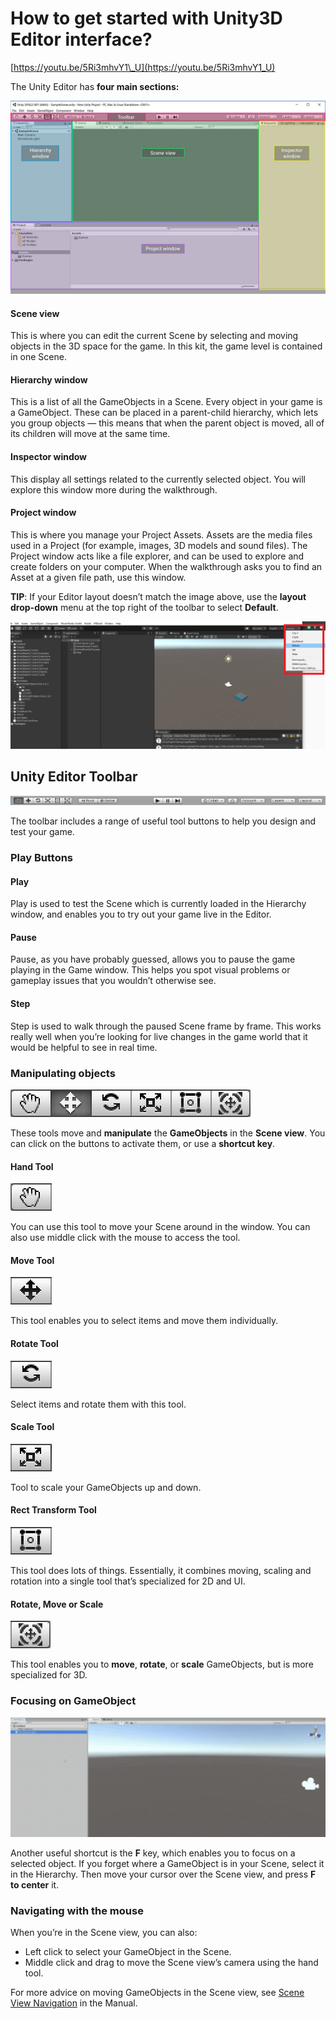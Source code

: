 # How to get started with Unity3D Editor interface?

  
​[https://youtu.be/5Ri3mhvY1\_U](https://youtu.be/5Ri3mhvY1_U)

The Unity Editor has **four main sections:**

![Unity3D Editor Interface ](../../../.gitbook/assets/unityeditor.webp)

####  Scene view 

This is where you can edit the current Scene by selecting and moving objects in the 3D space for the game. In this kit, the game level is contained in one Scene.

#### Hierarchy window 

This is a list of all the GameObjects in a Scene. Every object in your game is a GameObject. These can be placed in a parent-child hierarchy, which lets you group objects — this means that when the parent object is moved, all of its children will move at the same time.

#### Inspector window 

This display all settings related to the currently selected object. You will explore this window more during the walkthrough.

#### Project window 

This is where you manage your Project Assets. Assets are the media files used in a Project \(for example, images, 3D models and sound files\). The Project window acts like a file explorer, and can be used to explore and create folders on your computer. When the walkthrough asks you to find an Asset at a given file path, use this window.

**TIP**: If your Editor layout doesn’t match the image above, use the **layout drop-down** menu at the top right of the toolbar to select **Default**.

![Going back to default editor layout.](../../../.gitbook/assets/screenshot-171.png)

## Unity Editor Toolbar

![Unity Editor Toolbar.](../../../.gitbook/assets/unitytoolbar.webp)

The toolbar includes a range of useful tool buttons to help you design and test your game.

### Play Buttons

#### Play 

Play is used to test the Scene which is currently loaded in the Hierarchy window, and enables you to try out your game live in the Editor. 

#### Pause 

Pause, as you have probably guessed, allows you to pause the game playing in the Game window. This helps you spot visual problems or gameplay issues that you wouldn’t otherwise see.

#### Step 

Step is used to walk through the paused Scene frame by frame. This works really well when you’re looking for live changes in the game world that it would be helpful to see in real time.

### Manipulating objects

![](../../../.gitbook/assets/unitymanupulation.webp)

These tools move and **manipulate** the **GameObjects** in the **Scene view**. You can click on the buttons to activate them, or use a **shortcut key**.

#### Hand Tool

![Hand Tool Keyboard Shortcut: Q](../../../.gitbook/assets/unityhand.webp)

You can use this tool to move your Scene around in the window. You can also use middle click with the mouse to access the tool.

#### Move Tool

![Move Tool Keyboard Shortcut: W](../../../.gitbook/assets/unitymove.webp)

This tool enables you to select items and move them individually.

#### Rotate Tool

![Rotate Tool Keyboard Shortcut: E](../../../.gitbook/assets/unityrotate.webp)

Select items and rotate them with this tool.

#### Scale Tool

![Scale Tool Keyboard Shortcut: R](../../../.gitbook/assets/unityscale.webp)

Tool to scale your GameObjects up and down.

#### Rect Transform Tool

![Rect Transform Tool Keyboard Shortcut: T](../../../.gitbook/assets/rect.webp)

This tool does lots of things. Essentially, it combines moving, scaling and rotation into a single tool that’s specialized for 2D and UI.

#### Rotate, Move or Scale

![Rotate, Move or Scale Tool Keyboard Shortcut: Y](../../../.gitbook/assets/mrs.webp)

This tool enables you to **move**, **rotate**, or **scale** GameObjects, but is more specialized for 3D.

### Focusing on GameObject

![Focusing on an GameObject Keyboard Shortcut: F](../../../.gitbook/assets/gifmaker_20200121133521683.gif)

Another useful shortcut is the **F** key, which enables you to focus on a selected object. If you forget where a GameObject is in your Scene, select it in the Hierarchy. Then move your cursor over the Scene view, and press **F to center** it.

### Navigating with the mouse

When you’re in the Scene view, you can also:

* Left click to select your GameObject in the Scene.
* Middle click and drag to move the Scene view’s camera using the hand tool.

 For more advice on moving GameObjects in the Scene view, see [Scene View Navigation](https://docs.unity3d.com/Manual/SceneViewNavigation.html) in the Manual.  


